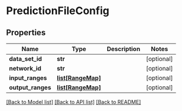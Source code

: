 # PredictionFileConfig

## Properties
Name | Type | Description | Notes
------------ | ------------- | ------------- | -------------
**data_set_id** | **str** |  | [optional] 
**network_id** | **str** |  | [optional] 
**input_ranges** | [**list[RangeMap]**](RangeMap.md) |  | [optional] 
**output_ranges** | [**list[RangeMap]**](RangeMap.md) |  | [optional] 

[[Back to Model list]](../README.md#documentation-for-models) [[Back to API list]](../README.md#documentation-for-api-endpoints) [[Back to README]](../README.md)


